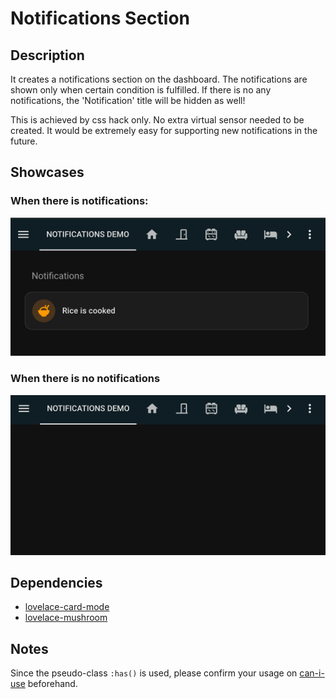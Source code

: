# Notifications Section

## Description
It creates a notifications section on the dashboard. The notifications are 
shown only when certain condition is fulfilled. If there is no any 
notifications, the 'Notification' title will be hidden as well!

This is achieved by css hack only. No extra virtual sensor needed to be 
created. It would be extremely easy for supporting new notifications in
the future.

## Showcases

### When there is notifications:
![has-notifications.png](has-notifications.png)

### When there is no notifications 
![has-no-notifications.png](has-no-notifications.png)

## Dependencies
- [lovelace-card-mode](https://github.com/thomasloven/lovelace-card-mod)
- [lovelace-mushroom](https://github.com/piitaya/lovelace-mushroom)

## Notes
Since the pseudo-class `:has()` is used, please confirm your usage on 
[can-i-use](https://caniuse.com/css-has) beforehand.
